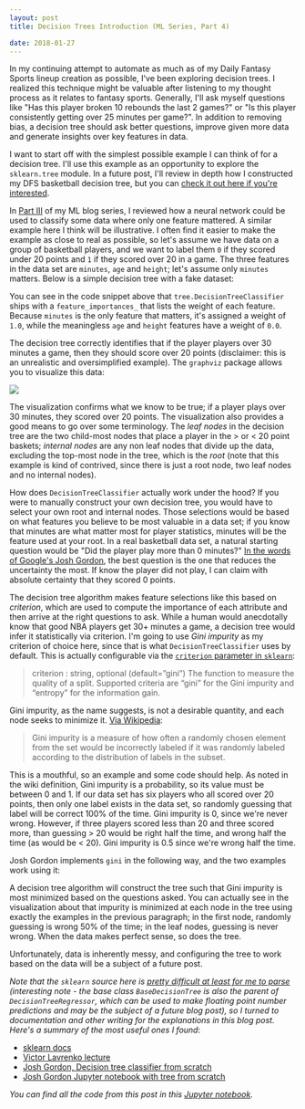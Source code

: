 ```yaml
---
layout: post
title: Decision Trees Introduction (ML Series, Part 4)

date: 2018-01-27
---
```


In my continuing attempt to automate as much as of my Daily Fantasy Sports lineup creation as possible, I've been exploring decision trees. I realized this technique might be valuable after listening to my thought process as it relates to fantasy sports. Generally, I'll ask myself questions like "Has this player broken 10 rebounds the last 2 games?" or "Is this player consistently getting over 25 minutes per game?". In addition to removing bias, a decision tree should ask better questions, improve given more data and generate insights over key features in data.

I want to start off with the simplest possible example I can think of for a decision tree. I'll use this example as an opportunity to explore the `sklearn.tree` module. In a future post, I'll review in depth how I constructed my DFS basketball decision tree, but you can [check it out here if you're interested](https://github.com/BenBrostoff/draft-kings-learn/blob/master/recipes/classifier.py).

In [Part III](http://benbrostoff.github.io/2017/12/06/gradient-descent-in-simple-nn-draft.html) of my ML blog series, I reviewed how a neural network could be used to classify some data where only one feature mattered. A similar example here I think will be illustrative. I often find it easier to make the example as close to real as possible, so let's assume we have data on a group of basketball players, and we want to label them `0` if they scored under 20 points and `1` if they scored over 20 in a game. The three features in the data set are `minutes`, `age` and `height`; let's assume only `minutes` matters. Below is a simple decision tree with a fake dataset:

<script src="https://gist.github.com/BenBrostoff/e0269da7acd2d3c98859fe9a98e3ed96.js"></script>

You can see in the code snippet above that `tree.DecisionTreeClassifier` ships with a `feature_importances_` that lists the weight of each feature. Because `minutes` is the only feature that matters, it's assigned a weight of `1.0`, while the meaningless `age` and `height` features have a weight of `0.0`.

The decision tree correctly identifies that if the player players over 30 minutes a game, then they should score over 20 points (disclaimer: this is an unrealistic and oversimplified example). The `graphviz` package allows you to visualize this data:

![](https://s3.amazonaws.com/ml-blog-series/decision_tree_basic.png)

The visualization confirms what we know to be true; if a player plays over 30 minutes, they scored over 20 points. The visualization also provides a good means to go over some terminology. The *leaf nodes* in the decision tree are the two child-most nodes that place a player in the > or < 20 point baskets; *internal nodes* are any non leaf nodes that divide up the data, excluding the top-most node in the tree, which is the *root* (note that this example is kind of contrived, since there is just a root node, two leaf nodes and no internal nodes).

How does `DecisionTreeClassifier` actually work under the hood? If you were to manually construct your own decision tree, you would have to select your own root and internal nodes. Those selections would be based on what features you believe to be most valuable in a data set; if you know that minutes are what matter most for player statistics, minutes will be the feature used at your root. In a real basketball data set, a natural starting question would be "Did the player play more than 0 minutes?" [In the words of Google's Josh Gordon](https://www.youtube.com/watch?v=LDRbO9a6XPU), the best question is the one that reduces the uncertainty the most. If know the player did not play, I can claim with absolute certainty that they scored 0 points.

The decision tree algorithm makes feature selections like this based on *criterion*, which are used to compute the importance of each attribute and then arrive at the right questions to ask. While a human would anecdotally know that good NBA players get 30+ minutes a game, a decision tree would infer it statistically via criterion. I'm going to use *Gini impurity* as my criterion of choice here, since that is what `DecisionTreeClassifier` uses by default. This is actually configurable via the [`criterion` parameter in `sklearn`](http://scikit-learn.org/stable/modules/generated/sklearn.tree.DecisionTreeClassifier.html):

> criterion : string, optional (default=”gini”)
The function to measure the quality of a split. Supported criteria are “gini” for the Gini impurity and “entropy” for the information gain.

Gini impurity, as the name suggests, is not a desirable quantity, and each node seeks to minimize it. [Via Wikipedia](https://en.wikipedia.org/wiki/Decision_tree_learning#Gini_impurity):

> Gini impurity is a measure of how often a randomly chosen element from the set would be incorrectly labeled if it was randomly labeled according to the distribution of labels in the subset.

This is a mouthful, so an example and some code should help. As noted in the wiki definition, Gini impurity is a probability, so its value must be between 0 and 1. If our data set has six players who all scored over 20 points, then only one label exists in the data set, so randomly guessing that label will be correct 100% of the time. Gini impurity is 0, since we're never wrong. However, if three players scored less than 20 and three scored more, than guessing > 20 would be right half the time, and wrong half the time (as would be < 20). Gini impurity is 0.5 since we're wrong half the time.

Josh Gordon implements `gini` in the following way, and the two examples work using it:

<script src="https://gist.github.com/BenBrostoff/4fe00bc9e501e5671e72363ff72a2843.js"></script>

A decision tree algorithm will construct the tree such that Gini impurity is most minimized based on the questions asked. You can actually see in the visualization about that impurity is minimized at each node in the tree using exactly the examples in the previous paragraph; in the first node, randomly guessing is wrong 50% of the time; in the leaf nodes, guessing is never wrong. When the data makes perfect sense, so does the tree.

Unfortunately, data is inherently messy, and configuring the tree to work based on the data will be a subject of a future post.

*Note that the `sklearn` source here is [pretty difficult at least for me to parse](https://github.com/scikit-learn/scikit-learn/blob/master/sklearn/tree/tree.py#L75) (interesting note - the base class `BaseDecisionTree` is also the parent of `DecisionTreeRegressor`, which can be used to make floating point number predictions and may be the subject of a future blog post), so I turned to documentation and other writing for the explanations in this blog post. Here's a summary of the most useful ones I found*:

- [sklearn docs](http://scikit-learn.org/stable/modules/tree.html)
- [Victor Lavrenko lecture](https://www.youtube.com/watch?v=eKD5gxPPeY0)
- [Josh Gordon, Decision tree classifier from scratch](https://www.youtube.com/watch?v=LDRbO9a6XPU)
- [Josh Gordon Jupyter notebook with tree from scratch](https://github.com/random-forests/tutorials/blob/master/decision_tree.ipynb)

*You can find all the code from this post in this [Jupyter notebook](https://github.com/BenBrostoff/ml-series-source/blob/master/src/4_decision_tree_intro.ipynb).*
